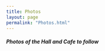 ```yaml
---
title: Photos
layout: page
permalink: "Photos.html"
---
```





<article class="grid_12 Visible">
<h5><strong>Photos of the Hall and Cafe to follow</strong></h5>

</article>

